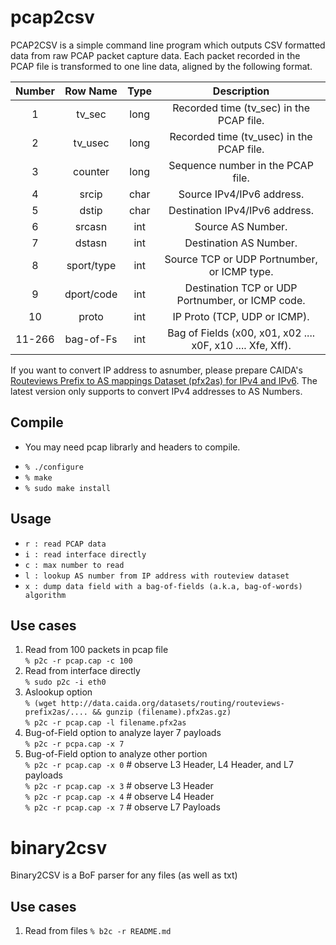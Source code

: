 # pcap2csv

PCAP2CSV is a simple command line program which outputs CSV formatted data from raw PCAP packet capture data. Each packet recorded in the PCAP file is transformed to one line data, aligned by the following format.

| Number | Row Name| Type     | Description|
|:------:|:-------:|:--------:|:-----------:|
|1       |tv_sec   |long      |Recorded time (tv_sec) in the PCAP file.|
|2       |tv_usec  |long      |Recorded time (tv_usec) in the PCAP file.|
|3       |counter  |long      |Sequence number in the PCAP file.|
|4       |srcip    |char      |Source IPv4/IPv6 address.|
|5       |dstip    |char      |Destination IPv4/IPv6 address.|
|6       |srcasn   |int       |Source AS Number.|
|7       |dstasn   |int       |Destination AS Number.|
|8       |sport/type |int       |Source TCP or UDP Portnumber, or ICMP type.|
|9       |dport/code |int       |Destination TCP or UDP Portnumber, or ICMP code.|
|10      |proto     |int       |IP Proto (TCP, UDP or ICMP).|
|11-266  |bag-of-Fs |int       |Bag of Fields (x00, x01, x02 .... x0F, x10 .... Xfe, Xff).|

If you want to convert IP address to asnumber, please prepare CAIDA's [Routeviews Prefix to AS mappings Dataset (pfx2as) for IPv4 and IPv6](https://www.caida.org/data/routing/routeviews-prefix2as.xml). The latest version only supports to convert IPv4 addresses to AS Numbers.

## Compile
* You may need pcap librarly and headers to compile.
- `% ./configure`
- `% make`
- `% sudo make install`

## Usage
- `r : read PCAP data`
- `i : read interface directly`
- `c : max number to read`
- `l : lookup AS number from IP address with routeview dataset`
- `x : dump data field with a bag-of-fields (a.k.a, bag-of-words) algorithm`

## Use cases
 1. Read from 100 packets in pcap file  
 `% p2c -r pcap.cap -c 100`
 1. Read from interface directly  
 `% sudo p2c -i eth0`
 1. Aslookup option  
 `% (wget http://data.caida.org/datasets/routing/routeviews-prefix2as/.... && gunzip (filename).pfx2as.gz)`  
 `% p2c -r pcap.cap -l filename.pfx2as`
 1. Bug-of-Field option to analyze layer 7 payloads  
 `% p2c -r pcpa.cap -x 7`
 1. Bug-of-Field option to analyze other portion  
 `% p2c -r pcap.cap -x 0`  # observe L3 Header, L4 Header, and L7 payloads  
 `% p2c -r pcap.cap -x 3`  # observe L3 Header  
 `% p2c -r pcap.cap -x 4`  # observe L4 Header  
 `% p2c -r pcap.cap -x 7`  # observe L7 Payloads  
  
# binary2csv 
Binary2CSV is a BoF parser for any files (as well as txt)

## Use cases
 1. Read from files
 `% b2c -r README.md`
 
